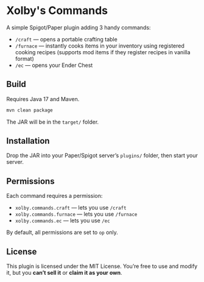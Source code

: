 # Xolby's Commands

A simple Spigot/Paper plugin adding 3 handy commands:  
- `/craft` — opens a portable crafting table  
- `/furnace` — instantly cooks items in your inventory using registered cooking recipes (supports mod items if they register recipes in vanilla format)  
- `/ec` — opens your Ender Chest  

## Build  
Requires Java 17 and Maven.  

```bash
mvn clean package
```

The JAR will be in the `target/` folder.

## Installation

Drop the JAR into your Paper/Spigot server’s `plugins/` folder, then start your server.

## Permissions

Each command requires a permission:

* `xolby.commands.craft` — lets you use `/craft`
* `xolby.commands.furnace` — lets you use `/furnace`
* `xolby.commands.ec` — lets you use `/ec`

By default, all permissions are set to `op` only.

## License

This plugin is licensed under the MIT License. You’re free to use and modify it, but you **can’t sell it** or **claim it as your own**.
